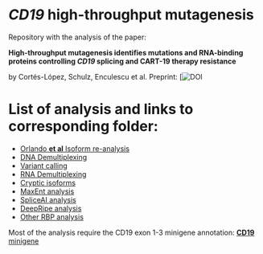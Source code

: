 # _CD19_ high-throughput mutagenesis 

Repository with the analysis of the paper:

**High-throughput mutagenesis identifies mutations and RNA-binding proteins controlling _CD19_ splicing and CART-19 therapy resistance** 

by Cortés-López, Schulz, Enculescu et al.
Preprint: 
[![DOI](https://doi.org/10.1101/2021.10.08.463671)



# List of analysis and links to corresponding folder: 

- [Orlando **et al** Isoform re-analysis](Orlando_re-analysis)
- [DNA Demultiplexing](demultiplexing_scripts/DNAseq)
- [Variant calling](VariantCalling_DNAseq)
- [RNA Demultiplexing](demultiplexing_scripts/RNAseq)
- [Cryptic isoforms](CrypticIsoforms)
- [MaxEnt analysis](MaxEnt_analysis)
- [SpliceAI analysis](SpliceAI_analysis)
- [DeepRipe analysis](RNP_predictions/DeepRiPe)
- [Other RBP analysis](RBP_predictions)


Most of the analysis require the CD19 exon 1-3 minigene annotation:
[**CD19** minigene](minigene_annotation)
